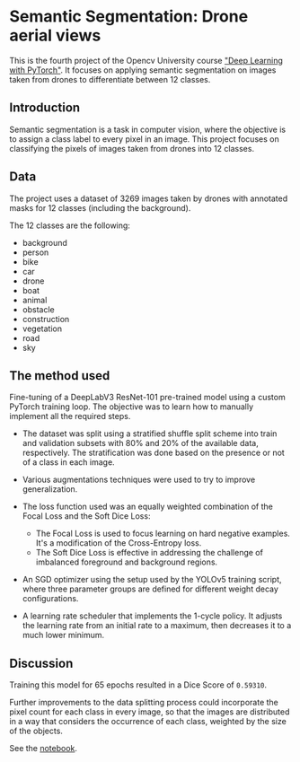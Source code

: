 # Semantic Segmentation: Drone aerial views

This is the fourth project of the Opencv University course ["Deep Learning with PyTorch"](https://opencv.org/university/deep-learning-with-pytorch/).
It focuses on applying semantic segmentation on images taken from drones to differentiate between 12 classes.


## Introduction

Semantic segmentation is a task in computer vision, where the objective is to assign a class label to every pixel in an 
image. This project focuses on classifying the pixels of images taken from drones into 12 classes.


## Data

The project uses a dataset of 3269 images taken by drones with annotated masks for 12 classes (including the background).

The 12 classes are the following:
- background
- person
- bike
- car
- drone
- boat
- animal
- obstacle
- construction
- vegetation
- road
- sky


## The method used

Fine-tuning of a DeepLabV3 ResNet-101 pre-trained model using a custom PyTorch training loop. The objective was to learn
how to manually implement all the required steps.

- The dataset was split using a stratified shuffle split scheme into train and validation subsets with 80% and 20% of the 
available data, respectively. The stratification was done based on the presence or not of a class in each image. 

- Various augmentations techniques were used to try to improve generalization.

- The loss function used was an equally weighted combination of the Focal Loss and the Soft Dice Loss:
  - The Focal Loss is used to focus learning on hard negative examples. It's a modification of the Cross-Entropy loss.
  - The Soft Dice Loss is effective in addressing the challenge of imbalanced foreground and background regions.

- An SGD optimizer using the setup used by the YOLOv5 training script, where three parameter groups are defined for 
different weight decay configurations.

- A learning rate scheduler that implements the 1-cycle policy. It adjusts the learning rate from an initial rate to a 
maximum, then decreases it to a much lower minimum.


## Discussion

Training this model for 65 epochs resulted in a Dice Score of `0.59310`.

Further improvements to the data splitting process could incorporate the pixel count for each class in every image, 
so that the images are distributed in a way that considers the occurrence of each class, weighted by the size of 
the objects.

See the [notebook](project-4-deep-learning-with-pytorch-2024.ipynb).